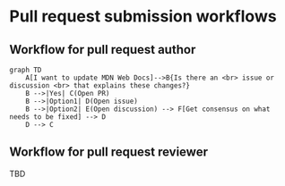 # Pull request submission workflows

## Workflow for pull request author

```mermaid
graph TD
    A[I want to update MDN Web Docs]-->B{Is there an <br> issue or discussion <br> that explains these changes?}
    B -->|Yes| C(Open PR)
    B -->|Option1| D(Open issue)
    B -->|Option2| E(Open discussion) --> F[Get consensus on what needs to be fixed] --> D
    D --> C
```

## Workflow for pull request reviewer

TBD

